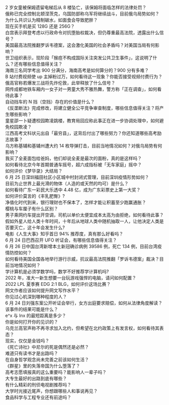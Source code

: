 2 岁女童被保姆遗留电梯后从 8 楼坠亡，该保姆将面临怎样的法律处罚？  
俄称已完全控制北顿涅茨克，乌国防部称乌军将继续战斗，目前俄乌局势如何？  
为什么共识认为精制碳水，如面食会导致肥胖？  
现在买手机是买 128G 还是 256G？  
白宫表示拜登考虑以行政命令对抗堕胎权裁决，但仍尊重最高法院，透露出什么信号？  
美国最高法院推翻罗诉韦德案，这会激化美国的社会矛盾吗？对美国当局有何影响？  
世卫组织表示，现阶段「猴痘不构成国际关注突发公共卫生事件」，这说明了什么？还有哪些信息值得关注？  
海南三名同学考出 900 分满分，海南高考是如何算分的？900 分有多难？  
B 站付费视频使 up 主掉粉过万，如何看待这一现象？你能否接受视频付费行为？  
俄高官称若爆发三战将先炸伦敦，此举释放了什么信号？  
网传成都地铁车厢内一女子对一男童大秀不雅热舞，警方称「正在调查」，如何看待此事？  
自动挡车的 N 挡（空挡）存在的价值是什么？  
《反垄断法》完成修改，将建立健全公平竞争审查制度，哪些信息值得关注？将产生哪些影响？  
童星邵一卜疑遭校园欺凌跳楼，教育局回应称此事正在进一步协调处理中，如何避免校园欺凌？  
江西高考文科状元出自「最穷县」，这背后付出了哪些努力？你还知道哪些高考励志故事？  
乌方称基辅和基辅州遭大约 14 枚导弹打击，目前当地情况如何？对俄乌局势有何影响？  
我买了全麦面包给爸妈，他们却说全麦是最次的面粉，真的是这样吗？  
如何看待北京今年首期普通车摇号，超六成指标被「无车家庭」摇中？  
如何评价《梦华录》大结局？  
6 月 25 日深圳福田社区小区城中村封闭式管理，目前深圳疫情形势如何？  
目前为止世界上最光滑的物体（人造的或天然的均可）是什么？  
如何看待广东一彩民大乐透中 4.48 亿，成为广东彩票史上第一大奖？  
如何评价莫言的《丰乳肥臀》?  
净值化时代到来，银行理财也不保本了，怎样才能让积蓄至少跑赢通胀？  
樱桃与车厘子有什么区别？  
男子乘网约车提出开空调，司机以单价太便宜成本太高为由拒绝，如何看待此事？  
假如外星人给人类十年时间，十年后从地球人类中随机抽取一人，让他决定人类是否要灭亡，这十年会发生什么?  
电影《人生大事》知乎首日 94% 推荐度，真有那么好看吗？  
6 月 24 日巴西召开 UFO 听证会，有哪些信息值得关注？  
6 月 26 日中国台湾新增本土新冠确诊病例 39586 例，死亡 134 例，目前台湾疫情防控如何？  
如何看待美国全国各地举行游行示威，抗议最高法院推翻「罗诉韦德案」裁决？目前当地情况如何？  
学计算机是必须学数学吗，数学不好推荐学计算机吗?  
2022 年，准大一新生想要一台玩游戏强悍的电脑，请问如何配置？  
2022 LPL 夏季赛 EDG 2:1 BLG，如何评价这场比赛？  
网文作者应该如何提升网文写作水平？  
你见过心机深到哪种程度的人？  
6 月 24 日刘强东案公开听证会举行，女方出庭要求赔偿，如何从法律角度解读？该事件的结果可能是什么？  
e^x 与 lnx 的最短距离是多少？  
你是如何打开你的见识的？  
乌克兰高官声称不再寻求加入北约，但希望在北约政策上有发言权，如何看待其表态？  
现实，仅仅是金钱吗？  
《死亡诗社》中尼尔的死是偶然还是必然？  
难道只有读书才是出路吗？  
在自身哲学观念尚未完善之前该如何生活？  
《群星》里的失落帝国为什么堕落了？  
高考志愿填报真的这么重要吗？能影响人一辈子吗？  
大专生最好的出路到底有哪些？  
有什么精彩的刑侦电视剧推荐吗？  
大学时光接近尾声，你想跟哪些人和事说再见？  
食品科学与工程专业还有前途吗？  
